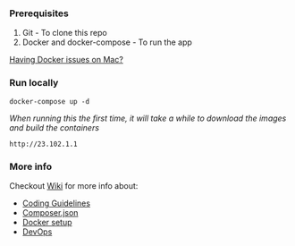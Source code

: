 ### Prerequisites

1. Git - To clone this repo
2. Docker and docker-compose - To run the app

[Having Docker issues on Mac?](https://github.com/founderandlightning/fl-laravel_boilerplate/wiki/docker-setup#the-mac-problem)

### Run locally

```
docker-compose up -d
```
_When running this the first time, it will take a while to download the images and build the containers_



```
http://23.102.1.1
```

### More info

Checkout [Wiki](https://github.com/founderandlightning/fl-laravel_boilerplate/wiki) for more info about:
 - [Coding Guidelines](https://github.com/founderandlightning/fl-laravel_boilerplate/wiki/Coding-Guidelines)
 - [Composer.json](https://github.com/founderandlightning/fl-laravel_boilerplate/wiki/Composer-json)
 - [Docker setup](https://github.com/founderandlightning/fl-laravel_boilerplate/wiki/Docker-setup)
 - [DevOps](https://github.com/founderandlightning/fl-laravel_boilerplate/wiki/DevOps)

